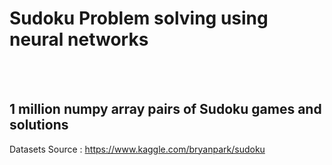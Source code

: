 Sudoku Problem solving using neural networks
============
<br><br>
## 1 million numpy array pairs of Sudoku games and solutions

Datasets Source : https://www.kaggle.com/bryanpark/sudoku


